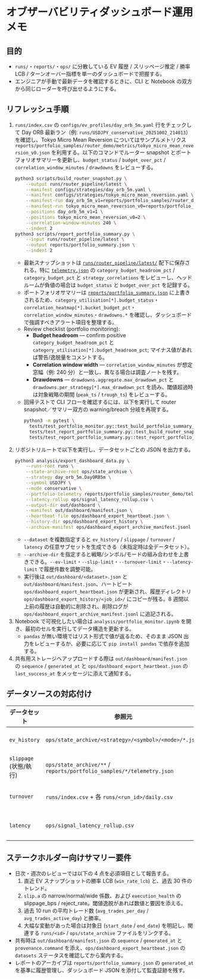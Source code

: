 # オブザーバビリティダッシュボード運用メモ

## 目的
- `runs/`・`reports/`・`ops/` に分散している EV 履歴 / スリッページ推定 / 勝率 LCB / ターンオーバー指標を単一のダッシュボードで把握する。
- エンジニアが手動で最新データを確認するときに、CLI と Notebook の双方から同じローダーを呼び出せるようにする。

## リフレッシュ手順
1. `runs/index.csv` の `configs/ev_profiles/day_orb_5m.yaml` 行をチェックして Day ORB 最新ラン（例: `runs/USDJPY_conservative_20251002_214013`）を確認し、Tokyo Micro Mean Reversion についてはサンプルメトリクス `reports/portfolio_samples/router_demo/metrics/tokyo_micro_mean_reversion_v0.json` を利用する。以下のコマンドでルーター snapshot とポートフォリオサマリーを更新し、`budget_status` / `budget_over_pct` / `correlation_window_minutes` / `drawdowns` をレビューする。
   ```bash
   python3 scripts/build_router_snapshot.py \
       --output runs/router_pipeline/latest \
       --manifest configs/strategies/day_orb_5m.yaml \
       --manifest configs/strategies/tokyo_micro_mean_reversion.yaml \
       --manifest-run day_orb_5m_v1=reports/portfolio_samples/router_demo/metrics/day_orb_5m_v1.json \
       --manifest-run tokyo_micro_mean_reversion_v0=reports/portfolio_samples/router_demo/metrics/tokyo_micro_mean_reversion_v0.json \
       --positions day_orb_5m_v1=1 \
       --positions tokyo_micro_mean_reversion_v0=2 \
       --correlation-window-minutes 240 \
       --indent 2
   python3 scripts/report_portfolio_summary.py \
       --input runs/router_pipeline/latest \
       --output reports/portfolio_summary.json \
       --indent 2
   ```
   - 最新スナップショットは [`runs/router_pipeline/latest/`](../runs/router_pipeline/latest/) 配下に保存される。特に [`telemetry.json`](../runs/router_pipeline/latest/telemetry.json) の `category_budget_headroom_pct` / `category_budget_pct` と `strategy_correlations` をレビューし、ヘッドルームが負値の場合は `budget_status` と `budget_over_pct` を記録する。
   - ポートフォリオサマリーは [`reports/portfolio_summary.json`](../reports/portfolio_summary.json) に上書きされるため、`category_utilisation[*].budget_status`・`correlation_heatmap[*].bucket_budget_pct`・`correlation_window_minutes`・`drawdowns.*` を確認し、ダッシュボードで強調すべきアラート項目を整理する。
   - Review checklist (portfolio monitoring):
     - **Budget headroom** — confirm positive `category_budget_headroom_pct` と `category_utilisation[*].budget_headroom_pct`; マイナス値があれば警告/逸脱量をコメントする。
     - **Correlation window width** — `correlation_window_minutes` が想定窓幅（例: 240 分）と一致し、異なる場合は調査ノートを残す。
     - **Drawdowns** — `drawdowns.aggregate.max_drawdown_pct` と `drawdowns.per_strategy[*].max_drawdown_pct` を読み、閾値超過時は対象戦略の期間 (`peak_ts` / `trough_ts`) をレビューする。
   - 回帰テストで CLI フローを確認するには、以下を実行して router snapshot／サマリー双方の warning/breach 分岐を再現する。
     ```bash
     python3 -m pytest \
       tests/test_portfolio_monitor.py::test_build_portfolio_summary_reports_budget_status \
       tests/test_report_portfolio_summary.py::test_build_router_snapshot_cli_uses_router_demo_metrics \
       tests/test_report_portfolio_summary.py::test_report_portfolio_summary_cli_budget_status
     ```
2. リポジトリルートで以下を実行し、データセットごとの JSON を出力する。
   ```bash
   python3 analysis/export_dashboard_data.py \
       --runs-root runs \
       --state-archive-root ops/state_archive \
       --strategy day_orb_5m.DayORB5m \
       --symbol USDJPY \
       --mode conservative \
       --portfolio-telemetry reports/portfolio_samples/router_demo/telemetry.json \
       --latency-rollup ops/signal_latency_rollup.csv \
       --output-dir out/dashboard \
       --manifest out/dashboard/manifest.json \
       --heartbeat-file ops/dashboard_export_heartbeat.json \
       --history-dir ops/dashboard_export_history \
       --archive-manifest ops/dashboard_export_archive_manifest.jsonl
   ```
   - `--dataset` を複数指定すると `ev_history` / `slippage` / `turnover` / `latency` の任意サブセットを生成できる（未指定時は全データセット）。
   - `--archive-dir` を指定すると戦略/シンボル/モードの組み合わせを上書きできる。`--ev-limit`・`--slip-limit`・`--turnover-limit`・`--latency-limit` で履歴件数を調整可能。
   - 実行後は `out/dashboard/<dataset>.json` と `out/dashboard/manifest.json`、ハートビート `ops/dashboard_export_heartbeat.json` が更新され、履歴ディレクトリ `ops/dashboard_export_history/<job_id>/` にコピーが残る。8 週間以上前の履歴は自動的に削除され、削除ログが `ops/dashboard_export_archive_manifest.jsonl` に追記される。
3. Notebook で可視化したい場合は `analysis/portfolio_monitor.ipynb` を開き、最初のセルを実行してデータ構造を更新する。
   - `pandas` が無い環境ではリスト形式で値が返るため、そのまま JSON 出力をレビューするか、必要に応じて `pip install pandas` で依存を追加する。
4. 共有用ストレージへアップロードする際は `out/dashboard/manifest.json` の `sequence` / `generated_at` と `ops/dashboard_export_heartbeat.json` の `last_success_at` をメッセージに添えて通知する。

## データソースの対応付け
| データセット | 参照元 | 出力先 | 補足 |
| ---- | ------ | ------ | ---- |
| `ev_history` | `ops/state_archive/<strategy>/<symbol>/<mode>/*.json` | `out/dashboard/ev_history.json` | `ev_global.alpha/beta/decay/conf` から正規近似で LCB を再計算し `latest` ブロックへ格納。 |
| `slippage` (状態/執行) | `ops/state_archive/**` / `reports/portfolio_samples/*/telemetry.json` | `out/dashboard/slippage.json` | `state` 配列にアーカイブ係数、`execution` に `slippage_bps` / `reject_rate` を格納。 |
| `turnover` | `runs/index.csv` + 各 `runs/<run_id>/daily.csv` | `out/dashboard/turnover.json` | 日次 fills 集計から `avg_trades_per_day`・`avg_trades_active_day` を算出。 |
| `latency` | `ops/signal_latency_rollup.csv` | `out/dashboard/latency.json` | 1 時間ロールアップ (`p50_ms` / `p95_ms` / `p99_ms` / `max_ms`) を最新順に整形。 |

## ステークホルダー向けサマリー要件
- 日次・週次のレビューでは以下の 4 点を必須項目として報告する。
  1. 直近 EV スナップショットの勝率 LCB (`win_rate_lcb`) と、過去 30 件のトレンド。
  2. `slip.a` の narrow/normal/wide 係数、および `execution_health` の slippage_bps / reject_rate。閾値逸脱があれば数値と要因を添える。
  3. 過去 10 run の平均トレード数 (`avg_trades_per_day` / `avg_trades_active_day`) と勝率。
  4. 大幅な変動があった場合は対象日 (`start_date` / `end_date`) を明記し、関連する `runs/<id>` / `ops/state_archive` ファイルをリンクする。
- 共有時は `out/dashboard/manifest.json` の `sequence` / `generated_at` と `provenance.command` を添え、`ops/dashboard_export_heartbeat.json` の `datasets` ステータスを確認してから案内する。
- レポートのアーカイブは `reports/portfolio_summary.json` の `generated_at` を基準に履歴管理し、ダッシュボード JSON を添付して監査証跡を残す。
